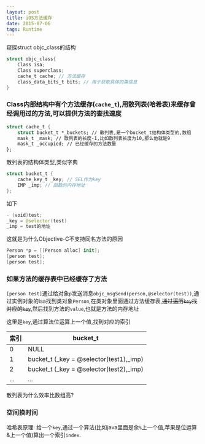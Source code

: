```yaml
---
layout: post
title: iOS方法缓存
date: 2015-07-06
tags: Runtime
---
```


窥探struct objc_class的结构
```swift
struct objc_class{
    Class isa;
    Class superclass;
    cache_t cache; // 方法缓存
    class_data_bits_t bits; // 用于获取具体的类信息
}
```
### Class内部结构中有个方法缓存(`cache_t`),用散列表(哈希表)来缓存曾经调用过的方法,可以提供方法的查找速度
```swift
struct cache_t {
    struct bucket_t *_buckets; // 散列表,是一个bucket_t结构体类型的,数组
    mask_t _mask; // 散列表的长度-1,比如散列表长度为10,那么他就是9
    mask_t _occupied; // 已经缓存的方法数量
};
```
散列表的结构体类型,类似字典
```swift
struct bucket_t {
    cache_key_t _key; // SEL作为key
    IMP _imp; // 函数的内存地址
};
```
如下
```swift
- (void)test;
_key = @selector(test)
_imp = test的地址
```
这就是为什么Objective-C不支持同名方法的原因
```swift
Person *p = [[Person alloc] init];
[person test];
[person test];
```
### 如果方法的缓存表中已经缓存了方法
`[person test]`通过给对象`p`发送消息`objc_msgSend(person,@selector(test))`,通过实例对象的isa找到类对象`Person`,在类对象里面通过方法缓存表,~~通过遍历`key`找对应的`key`~~,然后找到方法的`value`,也就是方法的内存地址

这里是`key`,通过算法位运算上一个值,找到对应的索引


索引 | bucket_t
-----|------
0    | NULL   
1    | bucket_t (_key = @selector(test1),_imp)    
2    | bucket_t (_key = @selector(test2),_imp)   
...   | ...

散列表为什么效率比数组高?
### 空间换时间

哈希表原理: 给一个`key`,通过一个算法(比如java里面是余`%`上一个值,苹果是位运算&上一个值)算出一个索引`index`.
